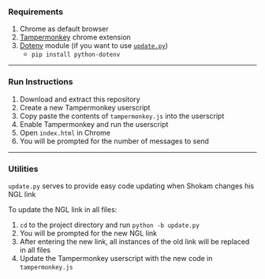 ### Requirements  
1. Chrome as default browser
2. [Tampermonkey](https://chromewebstore.google.com/detail/tampermonkey/dhdgffkkebhmkfjojejmpbldmpobfkfo) chrome extension
3. [Dotenv](https://pypi.org/project/python-dotenv/) module (if you want to use [`update.py`](#utilities))
   - `pip install python-dotenv` 
---
  
### Run Instructions  
1. Download and extract this repository
2. Create a new Tampermonkey userscript
3. Copy paste the contents of `tampermonkey.js` into the userscript
4. Enable Tampermonkey and run the userscript
5. Open `index.html` in Chrome
6. You will be prompted for the number of messages to send
---

### Utilities  
`update.py` serves to provide easy code updating when Shokam changes his NGL link  
  
To update the NGL link in all files:
1. `cd` to the project directory and run `python -b update.py`
2. You will be prompted for the new NGL link
3. After entering the new link, all instances of the old link will be replaced in all files
4. Update the Tampermonkey userscript with the new code in `tampermonkey.js`
